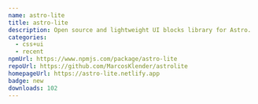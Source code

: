 ```yaml
---
name: astro-lite
title: astro-lite
description: Open source and lightweight UI blocks library for Astro.
categories:
  - css+ui
  - recent
npmUrl: https://www.npmjs.com/package/astro-lite
repoUrl: https://github.com/MarcosKlender/astrolite
homepageUrl: https://astro-lite.netlify.app
badge: new
downloads: 102
---
```

